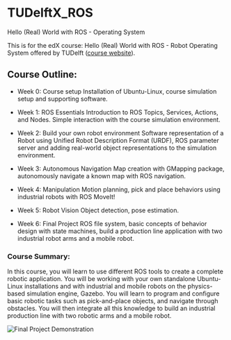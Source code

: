 # TUDelftX_ROS

Hello (Real) World with ROS - Operating System

This is for the edX course: Hello (Real) World with ROS - Robot Operating System offered by TUDelft ([course website](https://www.edx.org/course/hello-real-world-with-ros-robot-operating-system)). 

## Course Outline: 

- Week 0: Course setup
Installation of Ubuntu-Linux, course simulation setup and supporting software.

- Week 1: ROS Essentials
Introduction to ROS Topics, Services, Actions, and Nodes. Simple interaction with the course simulation environment.

- Week 2: Build your own robot environment
Software representation of a Robot using Unified Robot Description Format (URDF), ROS parameter server and adding real-world object representations to the simulation environment.

- Week 3: Autonomous Navigation
Map creation with GMapping package, autonomously navigate a known map with ROS navigation.

- Week 4: Manipulation
Motion planning, pick and place behaviors using industrial robots with ROS MoveIt!

- Week 5: Robot Vision
Object detection, pose estimation.

- Week 6: Final Project
ROS file system, basic concepts of behavior design with state machines, build a production line application with two industrial robot arms and a mobile robot.


### Course Summary: 
In this course, you will learn to use different ROS tools to create a complete robotic application. You will be working with your own standalone Ubuntu-Linux installations and with industrial and mobile robots on the physics-based simulation engine, Gazebo. You will learn to program and configure basic robotic tasks such as pick-and-place objects, and navigate through obstacles. You will then integrate all this knowledge to build an industrial production line with two robotic arms and a mobile robot. 



![Final Project Demonstration](finalproject_demo.gif)
